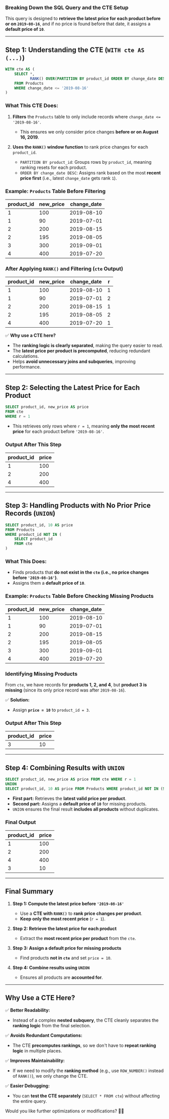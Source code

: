 ### **Breaking Down the SQL Query and the CTE Setup**
This query is designed to **retrieve the latest price for each product before or on `2019-08-16`**, and if no price is found before that date, it assigns a **default price of `10`**.

---

## **Step 1: Understanding the CTE (`WITH cte AS (...)`)**
```sql
WITH cte AS (
    SELECT *, 
           RANK() OVER(PARTITION BY product_id ORDER BY change_date DESC) AS r
    FROM Products 
    WHERE change_date <= '2019-08-16'
)
```
### **What This CTE Does:**
1. **Filters** the `Products` table to only include records where `change_date <= '2019-08-16'`.  
   - This ensures we only consider price changes **before or on August 16, 2019**.
  
2. **Uses the `RANK()` window function** to rank price changes for each `product_id`.  
   - `PARTITION BY product_id`: Groups rows by `product_id`, meaning ranking resets for each product.  
   - `ORDER BY change_date DESC`: Assigns rank based on the most **recent price first** (i.e., latest `change_date` gets rank `1`).

### **Example: `Products` Table Before Filtering**
| product_id | new_price | change_date |
|------------|----------|------------|
| 1          | 100      | 2019-08-10 |
| 1          | 90       | 2019-07-01 |
| 2          | 200      | 2019-08-15 |
| 2          | 195      | 2019-08-05 |
| 3          | 300      | 2019-09-01 | ❌ (Filtered Out)
| 4          | 400      | 2019-07-20 |

### **After Applying `RANK()` and Filtering (`cte` Output)**
| product_id | new_price | change_date | r |
|------------|----------|------------|---|
| 1          | 100      | 2019-08-10 | 1 |
| 1          | 90       | 2019-07-01 | 2 |
| 2          | 200      | 2019-08-15 | 1 |
| 2          | 195      | 2019-08-05 | 2 |
| 4          | 400      | 2019-07-20 | 1 |

✅ **Why use a CTE here?**
- The **ranking logic is clearly separated**, making the query easier to read.
- The **latest price per product is precomputed**, reducing redundant calculations.
- Helps **avoid unnecessary joins and subqueries**, improving performance.

---

## **Step 2: Selecting the Latest Price for Each Product**
```sql
SELECT product_id, new_price AS price
FROM cte 
WHERE r = 1
```
- This retrieves only rows where `r = 1`, meaning **only the most recent price** for each product before `'2019-08-16'`.

### **Output After This Step**
| product_id | price |
|------------|------|
| 1          | 100  |
| 2          | 200  |
| 4          | 400  |

---

## **Step 3: Handling Products with No Prior Price Records (`UNION`)**
```sql
SELECT product_id, 10 AS price
FROM Products
WHERE product_id NOT IN (
    SELECT product_id
    FROM cte
)
```
### **What This Does:**
- Finds products that **do not exist in the `cte` (i.e., no price changes before `'2019-08-16'`)**.
- Assigns them a **default price of `10`**.

### **Example: `Products` Table Before Checking Missing Products**
| product_id | new_price | change_date |
|------------|----------|------------|
| 1          | 100      | 2019-08-10 |
| 1          | 90       | 2019-07-01 |
| 2          | 200      | 2019-08-15 |
| 2          | 195      | 2019-08-05 |
| 3          | 300      | 2019-09-01 | ❌ (Filtered Out)
| 4          | 400      | 2019-07-20 |

### **Identifying Missing Products**
From `cte`, we have records for **products 1, 2, and 4**, but **product 3 is missing** (since its only price record was after `2019-08-16`).

✅ **Solution:**  
- Assign **`price = 10`** to `product_id = 3`.

### **Output After This Step**
| product_id | price |
|------------|------|
| 3          | 10   |

---

## **Step 4: Combining Results with `UNION`**
```sql
SELECT product_id, new_price AS price FROM cte WHERE r = 1
UNION
SELECT product_id, 10 AS price FROM Products WHERE product_id NOT IN (SELECT product_id FROM cte);
```
- **First part:** Retrieves the **latest valid price per product**.
- **Second part:** Assigns a **default price of `10`** for missing products.
- `UNION` ensures the final result **includes all products** without duplicates.

### **Final Output**
| product_id | price |
|------------|------|
| 1          | 100  |
| 2          | 200  |
| 4          | 400  |
| 3          | 10   |

---

## **Final Summary**
1. **Step 1: Compute the latest price before `'2019-08-16'`**
   - Use a **CTE with `RANK()`** to **rank price changes per product**.
   - **Keep only the most recent price** (`r = 1`).

2. **Step 2: Retrieve the latest price for each product**
   - Extract the **most recent price per product** from the `cte`.

3. **Step 3: Assign a default price for missing products**
   - Find products **not in `cte`** and set `price = 10`.

4. **Step 4: Combine results using `UNION`**
   - Ensures all products are **accounted for**.

---

## **Why Use a CTE Here?**
✅ **Better Readability:**  
- Instead of a complex **nested subquery**, the CTE cleanly separates the **ranking logic** from the final selection.

✅ **Avoids Redundant Computations:**  
- The CTE **precomputes rankings**, so we don't have to **repeat ranking logic** in multiple places.

✅ **Improves Maintainability:**  
- If we need to modify the **ranking method** (e.g., use `ROW_NUMBER()` instead of `RANK()`), we only change the CTE.

✅ **Easier Debugging:**  
- You can **test the CTE separately** (`SELECT * FROM cte`) without affecting the entire query.

Would you like further optimizations or modifications? 🚀😊